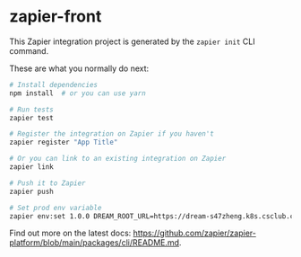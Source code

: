 # zapier-front

This Zapier integration project is generated by the `zapier init` CLI command.

These are what you normally do next:

```bash
# Install dependencies
npm install  # or you can use yarn

# Run tests
zapier test

# Register the integration on Zapier if you haven't
zapier register "App Title"

# Or you can link to an existing integration on Zapier
zapier link

# Push it to Zapier
zapier push

# Set prod env variable
zapier env:set 1.0.0 DREAM_ROOT_URL=https://dream-s47zheng.k8s.csclub.cloud
```

Find out more on the latest docs: https://github.com/zapier/zapier-platform/blob/main/packages/cli/README.md.

